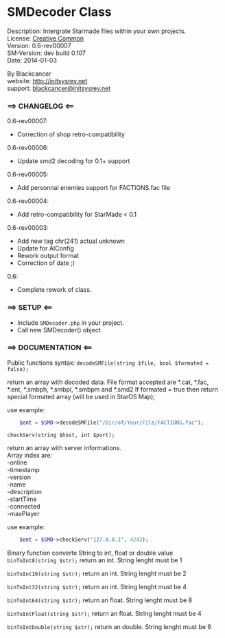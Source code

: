 SMDecoder Class
==========

Description: Intergrate Starmade files within your own projects.  
License: [Creative Common](http://creativecommons.org/licenses/by/3.0/legalcode)  
Version: 0.6-rev00007  
SM-Version: dev build 0.107  
Date: 2014-01-03  

By Blackcancer  
website: http://initsysrev.net  
support: blackcancer@initsysrev.net  




### ==> CHANGELOG <==
0.6-rev00007:
-	Correction of shop retro-compatibility

0.6-rev00006:
-	Update smd2 decoding for 0.1+ support

0.6-rev00005:
-	Add personnal enemies support for FACTIONS.fac file

0.6-rev00004:
-	Add retro-compatibility for StarMade < 0.1

0.6-rev00003:
-	Add new tag chr(241) actual unknown
-	Update for AIConfig
-	Rework output format
-	Correction of date ;)

0.6:
-	Complete rework of class.

### ==> SETUP <==

-	Include `SMDecoder.php` in your project.
-	Call new SMDecoder() object.
	
### ==> DOCUMENTATION <==

Public functions syntax:
`decodeSMFile(string $file, bool $formated = false);`

return an array with decoded data. File format accepted are *.cat, *.fac, *.ent, *.smbph, *.smbpl, *.smbpm and *.smd2
If formated = true then return special formated array (will be used in StarOS Map);

use example:
```php
	$ent = $SMD->decodeSMFile("/Dir/of/Your/File/FACTIONS.fac");
```

`checkServ(string $host, int $port);`

return an array with server informations.  
Array index are:  
-online  
-timestamp  
-version  
-name  
-description  
-startTime  
-connected  
-maxPlayer  

use example:
```php
	$ent = $SMD->checkServ("127.0.0.1", 4242);
```

Binary function converte String to int, float or double value
`binToInt8(string $str);`
return an int. String lenght must be 1

`binToInt16(string $str);`
return an int. String lenght must be 2

`binToInt32(string $str);`
return an int. String lenght must be 4

`binToInt64(string $str);`
return an float. String lenght must be 8

`binToIntFloat(string $str);`
return an float. String lenght must be 4

`binToIntDouble(string $str);`
return an double. String lenght must be 8
